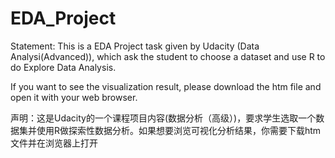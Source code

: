 # EDA_Project

Statement: This is a EDA Project task given by Udacity (Data Analysi(Advanced)), which ask the student to choose a dataset and use R to do Explore Data Analysis.

If you want to see the visualization result, please download the htm file and open it with your web browser.

声明：这是Udacity的一个课程项目内容(数据分析（高级）)，要求学生选取一个数据集并使用R做探索性数据分析。如果想要浏览可视化分析结果，你需要下载htm文件并在浏览器上打开
